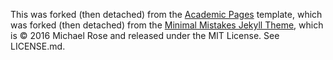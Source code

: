 This was forked (then detached) from the [Academic Pages](https://github.com/academicpages/academicpages.github.io) template, which was forked (then detached) from the [Minimal Mistakes Jekyll Theme](https://mmistakes.github.io/minimal-mistakes/), which is © 2016 Michael Rose and released under the MIT License. See LICENSE.md.